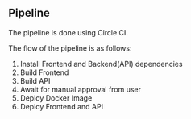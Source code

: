 ## Pipeline

The pipeline is done using Circle CI.

The flow of the pipeline is as follows:
1. Install Frontend and Backend(API) dependencies
2. Build Frontend 
3. Build API
4. Await for manual approval from user
5. Deploy Docker Image
6. Deploy Frontend and API